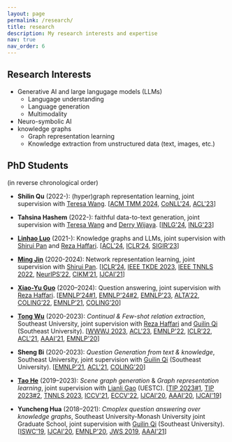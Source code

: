 ```yaml
---
layout: page
permalink: /research/
title: research
description: My research interests and expertise
nav: true
nav_order: 6
---
```


## Research Interests

- Generative AI and large langugage models (LLMs)
    - Langugage understanding
    - Language generation
    - Multimodality
- Neuro-symbolic AI
- knowledge graphs
  - Graph representation learning
  - Knowledge extraction from unstructured data (text, images, etc.)

## PhD Students
(in reverse chronological order)

- **Shilin Qu** (2022-): (hyper)graph representation learning, joint supervision with [Teresa Wang](https://research.monash.edu/en/persons/teresa-wang). [[ACM TMM 2024](/publications#10.1145/3697838), [CoNLL'24](/publications#norm_conll2024), [ACL'23](/publications#DBLP:conf_acl_MoghimifarQWLH23)]

- **Tahsina Hashem** (2022-): faithful data-to-text generation, joint supervision with [Teresa Wang](https://research.monash.edu/en/persons/teresa-wang) and [Derry Wijaya](https://derrywijaya.github.io/web/). [[INLG'24](/publications#DBLP:conf/inlg/HashemWWAL24), [INLG'23](/publications#DBLP:conf_inlg_HashemWWAL23)]

- [**Linhao Luo**](https://rmanluo.github.io/) (2021-): Knowledge graphs and LLMs, joint supervision with [Shirui Pan](https://shiruipan.github.io/) and [Reza Haffari](http://users.monash.edu.au/~gholamrh/). [[ACL'24](/publications#DBLP:conf/acl/NguyenLS0LVH24), [ICLR’24](/publications#luo-rog-2024-iclr), [SIGIR’23](/publications#DBLP:conf_sigir_LuoLHP23)]

- [**Ming Jin**](https://mingjin.dev/) (2020-2024): Network representation learning, joint supervision with [Shirui Pan](https://shiruipan.github.io/). [[ICLR’24](/publications#jin-time-llm-2024-iclr), [IEEE TKDE 2023](/publications#DBLP:journals_tkde_JinZLCYP23), [IEEE TNNLS 2022](/publications#9945993), [NeurIPS’22](/publications#DBLP:conf_nips_JinLP22), [CIKM’21](/publications#DBLP:conf_cikm_JinLZCLP21), [IJCAI’21](/publications#DBLP:conf_ijcai_JinZL00P21)]

- [**Xiao-Yu Guo**](https://guoxiaoyu-gxy.github.io/) (2020–2024): Question answering, joint supervision with [Reza Haffari](http://users.monash.edu.au/~gholamrh/). [[EMNLP’24#1](/publications#sol_int_emnlp2024), [EMNLP'24#2](/publications#spa_reasoning_emnlp2024), [EMNLP'23](/publications#DBLP:journals_corr_abs-2310-18359), [ALTA’22](/publications#guo-etal-2022-complex), [COLING’22](/publications#DBLP:conf_coling_ChenGLH22), [EMNLP’21](/publications#DBLP:conf_emnlp_GuoLH21), [COLING’20](/publications#DBLP:conf_coling_GuoLH20)]

- [**Tong Wu**](http://wutong8023.site/) (2020-2023): *Continual & Few-shot relation extraction*, Southeast University, joint supervision with  [Reza Haffari](http://users.monash.edu.au/~gholamrh/) and [Guilin Qi](https://scholar.google.com/citations?user=1gw3LJQAAAAJ&hl=en) (Southeast University). [[WWWJ 2023](/publications#wu2023kc), [ACL'23](/publications#DBLP:conf_acl_MoghimifarQWLH23), [EMNLP'22](/publications#DBLP:conf_emnlp_WuWZLQLH22), [ICLR'22](/publications#DBLP:conf_iclr_WuCLLQH22), [ACL'21](/publications#DBLP:conf_acl_ShenWQLHB21), [AAAI'21](/publications#DBLP:conf_aaai_WuLLHQZX21), [EMNLP'20](/publications#DBLP:conf_emnlp_HuaLHQW20)]

- **Sheng Bi** (2020-2023): *Question Generation from text & knowledge*, Southeast University, joint supervision with [Guilin Qi](https://scholar.google.com/citations?user=1gw3LJQAAAAJ&hl=en) (Southeast University). [[EMNLP'21](/publications#DBLP:conf_emnlp_BiCLQSQPJ21), [ACL'21](/publications#DBLP:conf_acl_ShenWQLHB21), [COLING'20](/publications#DBLP:conf_coling_BiCLWQ20)]

- [**Tao He**](https://ht014.github.io/) (2019–2023): *Scene graph generation* & *Graph representation learning*, joint supervision with [Lianli Gao](https://sites.google.com/site/drlianligao/) (UESTC). [[TIP 2023#1](/publications#tip_sgg_hov), [TIP 2023#2](/publications#DBLP:journals_tip_HeGSL23), [TNNLS 2023](/publications#DBLP:journals_tnn_HeGSL23), [ICCV'21](/publications#DBLP:conf_iccv_0007GSL21), [ECCV'22](/publications#DBLP:conf_eccv_HeGSL22), [IJCAI'20](/publications#DBLP:conf_ijcai_HeGS0L20), [AAAI'20](/publications#DBLP:conf/aaai/HeGSWHL20a), [IJCAI'19](/publications#DBLP:conf_ijcai_HeLGZS19)]

- **Yuncheng Hua** (2018–2021): *Cmoplex question answering over knowledge graphs*, Southeast University-Monash University joint Graduate School, joint supervision with [Guilin Qi](https://scholar.google.com/citations?user=1gw3LJQAAAAJ&hl=en) (Southeast University). [[ISWC'19](/publications#DBLP:conf_semweb_KumarHRQGL19), [IJCAI'20](/publications#DBLP:conf_ijcai_HuaLHQW20), [EMNLP'20](/publications#DBLP:conf_emnlp_HuaLHQW20), [JWS 2019](/publications#DBLP:journals_ws_HuaLQWZQ20), [AAAI'21](/publications#DBLP:conf_aaai_ZhengLGHQ21)]
